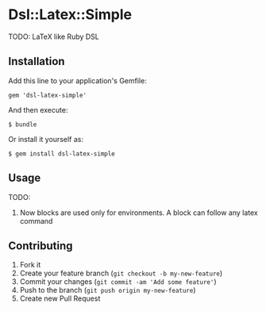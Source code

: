 # Dsl::Latex::Simple

TODO: LaTeX like Ruby DSL

## Installation

Add this line to your application's Gemfile:

    gem 'dsl-latex-simple'

And then execute:

    $ bundle

Or install it yourself as:

    $ gem install dsl-latex-simple

## Usage

TODO: 
1. Now blocks are used only for environments.  A block can follow any latex command

## Contributing

1. Fork it
2. Create your feature branch (`git checkout -b my-new-feature`)
3. Commit your changes (`git commit -am 'Add some feature'`)
4. Push to the branch (`git push origin my-new-feature`)
5. Create new Pull Request
